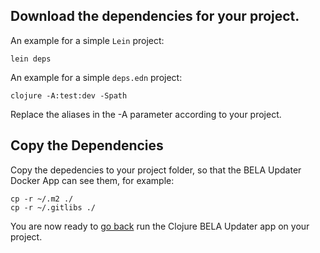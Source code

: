 ## Download the dependencies for your project.

An example for a simple `Lein` project:

```
lein deps
```

An example for a simple `deps.edn` project:

```
clojure -A:test:dev -Spath
```

Replace the aliases in the -A parameter according to your project.

## Copy the Dependencies

Copy the depedencies to your project folder, so that the BELA Updater Docker App can see them, for example:

```
cp -r ~/.m2 ./
cp -r ~/.gitlibs ./
```

You are now ready to [go back](/CodeSynchronization.md) run the Clojure BELA Updater app on your project.
